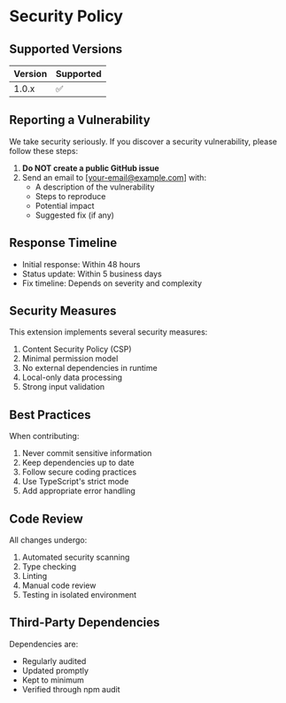 # Security Policy

## Supported Versions

| Version | Supported          |
| ------- | ------------------ |
| 1.0.x   | :white_check_mark: |

## Reporting a Vulnerability

We take security seriously. If you discover a security vulnerability, please follow these steps:

1. **Do NOT create a public GitHub issue**
2. Send an email to [your-email@example.com] with:
   - A description of the vulnerability
   - Steps to reproduce
   - Potential impact
   - Suggested fix (if any)

## Response Timeline

- Initial response: Within 48 hours
- Status update: Within 5 business days
- Fix timeline: Depends on severity and complexity

## Security Measures

This extension implements several security measures:

1. Content Security Policy (CSP)
2. Minimal permission model
3. No external dependencies in runtime
4. Local-only data processing
5. Strong input validation

## Best Practices

When contributing:

1. Never commit sensitive information
2. Keep dependencies up to date
3. Follow secure coding practices
4. Use TypeScript's strict mode
5. Add appropriate error handling

## Code Review

All changes undergo:

1. Automated security scanning
2. Type checking
3. Linting
4. Manual code review
5. Testing in isolated environment

## Third-Party Dependencies

Dependencies are:
- Regularly audited
- Updated promptly
- Kept to minimum
- Verified through npm audit 